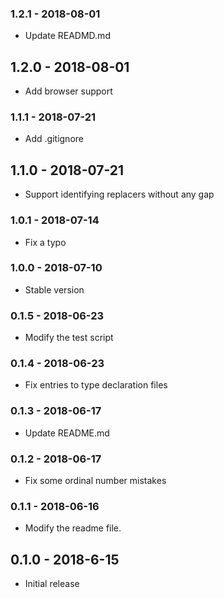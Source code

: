 ### 1.2.1 - 2018-08-01

- Update READMD.md

## 1.2.0 - 2018-08-01

- Add browser support

### 1.1.1 - 2018-07-21

- Add .gitignore

## 1.1.0 - 2018-07-21

- Support identifying replacers without any gap

### 1.0.1 - 2018-07-14

- Fix a typo

### 1.0.0 - 2018-07-10

- Stable version

### 0.1.5 - 2018-06-23

- Modify the test script

### 0.1.4 - 2018-06-23

- Fix entries to type declaration files

### 0.1.3 - 2018-06-17

- Update README.md

### 0.1.2 - 2018-06-17

- Fix some ordinal number mistakes

### 0.1.1 - 2018-06-16

- Modify the readme file.

## 0.1.0 - 2018-6-15

- Initial release

